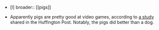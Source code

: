 - [l] broader:: [[pigs]]
* Apparently pigs are pretty good at video games, according to [a study](https://www.huffpost.com/entry/pigs-play-video-games_n_6026b303c5b6741597e1a3ac) shared in the Huffington Post. Notably, the pigs did better than a dog. 
